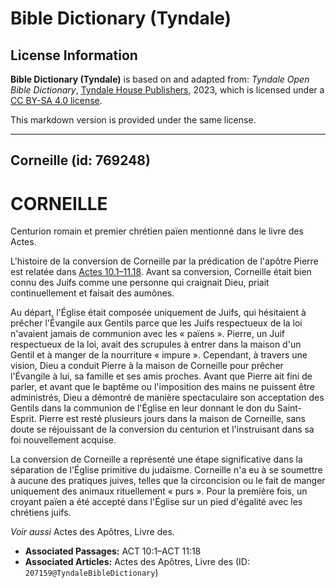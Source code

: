 # Bible Dictionary (Tyndale)

## License Information

**Bible Dictionary (Tyndale)** is based on and adapted from: _Tyndale Open Bible Dictionary_, [Tyndale House Publishers](https://tyndaleopenresources.com/), 2023, which is licensed under a [CC BY-SA 4.0 license](https://creativecommons.org/licenses/by-sa/4.0/legalcode.en).

This markdown version is provided under the same license.



--------------------------------

## Corneille (id: 769248)

CORNEILLE
=========

Centurion romain et premier chrétien païen mentionné dans le livre des Actes.

L'histoire de la conversion de Corneille par la prédication de l'apôtre Pierre est relatée dans [Actes 10\.1–11\.18](https://ref.ly/Acts10:1-Acts11:18). Avant sa conversion, Corneille était bien connu des Juifs comme une personne qui craignait Dieu, priait continuellement et faisait des aumônes.

Au départ, l'Église était composée uniquement de Juifs, qui hésitaient à prêcher l'Évangile aux Gentils parce que les Juifs respectueux de la loi n'avaient jamais de communion avec les « païens ». Pierre, un Juif respectueux de la loi, avait des scrupules à entrer dans la maison d'un Gentil et à manger de la nourriture « impure ». Cependant, à travers une vision, Dieu a conduit Pierre à la maison de Corneille pour prêcher l'Évangile à lui, sa famille et ses amis proches. Avant que Pierre ait fini de parler, et avant que le baptême ou l'imposition des mains ne puissent être administrés, Dieu a démontré de manière spectaculaire son acceptation des Gentils dans la communion de l'Église en leur donnant le don du Saint\-Esprit. Pierre est resté plusieurs jours dans la maison de Corneille, sans doute se réjouissant de la conversion du centurion et l'instruisant dans sa foi nouvellement acquise.

La conversion de Corneille a représenté une étape significative dans la séparation de l'Église primitive du judaïsme. Corneille n'a eu à se soumettre à aucune des pratiques juives, telles que la circoncision ou le fait de manger uniquement des animaux rituellement « purs ». Pour la première fois, un croyant païen a été accepté dans l'Église sur un pied d'égalité avec les chrétiens juifs.

*Voir aussi* Actes des Apôtres, Livre des.

* **Associated Passages:** ACT 10:1–ACT 11:18
* **Associated Articles:** Actes des Apôtres, Livre des (ID: `207159@TyndaleBibleDictionary`)

